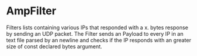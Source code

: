 # AmpFilter
Filters lists containing various IPs that responded with a x. bytes response by sending an UDP packet. The Filter sends an Payload to every IP in an text file parsed by an newline and checks if the IP responds with an greater size of const declared bytes argument.
